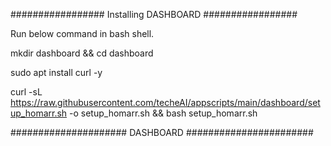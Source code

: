 ################# Installing DASHBOARD #################

Run below command in bash shell.

mkdir dashboard && cd dashboard

sudo apt install curl -y

curl -sL https://raw.githubusercontent.com/techeAI/appscripts/main/dashboard/setup_homarr.sh -o setup_homarr.sh && bash setup_homarr.sh




##################### DASHBOARD #######################
